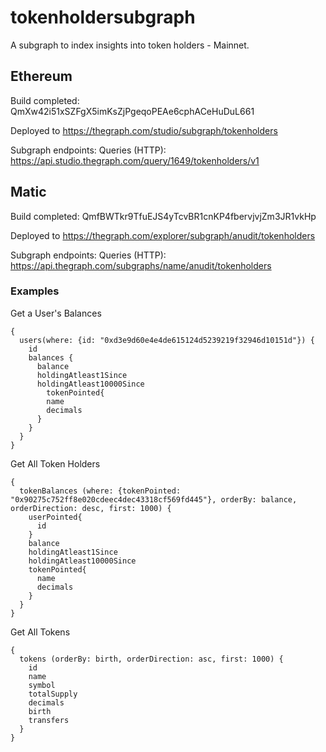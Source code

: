 # tokenholdersubgraph
A subgraph to index insights into token holders - Mainnet.


## Ethereum
Build completed: QmXw42i51xSZFgX5imKsZjPgeqoPEAe6cphACeHuDuL661

Deployed to https://thegraph.com/studio/subgraph/tokenholders

Subgraph endpoints:
Queries (HTTP):     https://api.studio.thegraph.com/query/1649/tokenholders/v1

## Matic

Build completed: QmfBWTkr9TfuEJS4yTcvBR1cnKP4fbervjvjZm3JR1vkHp

Deployed to https://thegraph.com/explorer/subgraph/anudit/tokenholders

Subgraph endpoints:
Queries (HTTP):     https://api.thegraph.com/subgraphs/name/anudit/tokenholders

### Examples

Get a User's Balances
```gql
{
  users(where: {id: "0xd3e9d60e4e4de615124d5239219f32946d10151d"}) {
    id
    balances {
      balance
      holdingAtleast1Since
      holdingAtleast10000Since
    	tokenPointed{
        name
        decimals
      }
    }
  }
}
```

Get All Token Holders
```gql
{
  tokenBalances (where: {tokenPointed: "0x90275c752ff8e020cdeec4dec43318cf569fd445"}, orderBy: balance, orderDirection: desc, first: 1000) {
    userPointed{
      id
    }
    balance
    holdingAtleast1Since
    holdingAtleast10000Since
    tokenPointed{
      name
      decimals
    }
  }
}
```

Get All Tokens
```gql
{
  tokens (orderBy: birth, orderDirection: asc, first: 1000) {
    id
    name
    symbol
    totalSupply
    decimals
    birth
    transfers
  }
}
```
